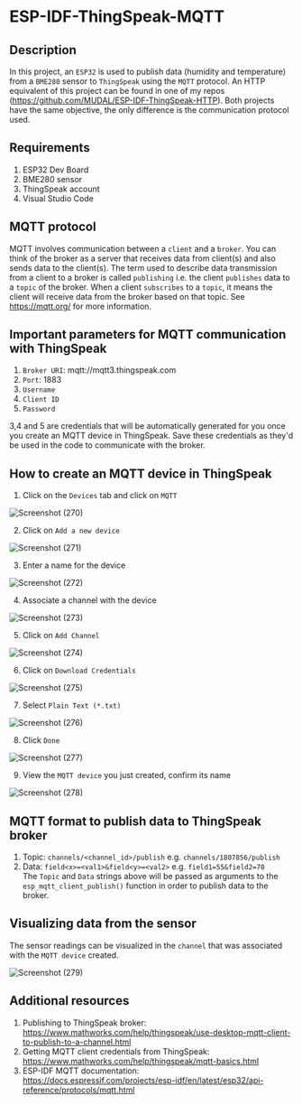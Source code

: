 # ESP-IDF-ThingSpeak-MQTT   

## Description    
In this project, an ``ESP32`` is used to publish data (humidity and temperature) from a ``BME280`` sensor to ``ThingSpeak`` using the ``MQTT`` protocol. An HTTP equivalent of this project can be found in one of my repos (https://github.com/MUDAL/ESP-IDF-ThingSpeak-HTTP). Both projects have the same objective, the only difference is the communication protocol used.    

## Requirements    
1. ESP32 Dev Board  
2. BME280 sensor  
3. ThingSpeak account  
4. Visual Studio Code  

## MQTT protocol   
MQTT involves communication between a ``client`` and a ``broker``. You can think of the broker as a server that receives data from client(s) and also sends data to the client(s). The term used to describe data transmission from a client to a broker is called ``publishing`` i.e. the client ``publishes`` data to a ``topic`` of the broker. When a client ``subscribes`` to a ``topic``, it means the client will receive data from the broker based on that topic. See https://mqtt.org/ for more information.  

## Important parameters for MQTT communication with ThingSpeak
1. ``Broker URI``: mqtt://mqtt3.thingspeak.com    
2. ``Port``: 1883    
3. ``Username``    
4. ``Client ID``   
5. ``Password``  

3,4 and 5 are credentials that will be automatically generated for you once you create an MQTT device in ThingSpeak. Save these credentials as they'd be used in the code to communicate with the broker.  

## How to create an MQTT device in ThingSpeak  
1. Click on the ``Devices`` tab and click on ``MQTT``  

![Screenshot (270)](https://user-images.githubusercontent.com/46250887/195920624-40248e79-d28b-4f98-976e-9f6ccf819af7.png)  

2. Click on ``Add a new device``  

![Screenshot (271)](https://user-images.githubusercontent.com/46250887/195920789-2b783723-e224-472b-8210-b34632e3d1eb.png)

3. Enter a name for the device  

![Screenshot (272)](https://user-images.githubusercontent.com/46250887/195920902-fe5a3d45-97bc-4fc5-a40a-378782c7df1e.png)

4. Associate a channel with the device  

![Screenshot (273)](https://user-images.githubusercontent.com/46250887/195921133-c5c7e6b4-af54-4d48-ba9c-8aa79f350122.png)  

5. Click on ``Add Channel``  

![Screenshot (274)](https://user-images.githubusercontent.com/46250887/195921339-8d65c45f-0c32-44ce-ae90-24ad588bf7a9.png)  

6. Click on ``Download Credentials``    

![Screenshot (275)](https://user-images.githubusercontent.com/46250887/195921518-9e6ee483-b41b-4078-bb2e-51815bbc32c6.png)  

7. Select ``Plain Text (*.txt)``   

![Screenshot (276)](https://user-images.githubusercontent.com/46250887/195922301-02d008b8-8691-458f-8e38-ec9c7bfd2025.png)    

8. Click ``Done``

![Screenshot (277)](https://user-images.githubusercontent.com/46250887/195922356-801d63c0-52e2-42ce-951b-561e458a28e0.png)   

9. View the ``MQTT device`` you just created, confirm its name  

![Screenshot (278)](https://user-images.githubusercontent.com/46250887/195921988-7fdc9fb4-5729-46ce-ab13-ef64d2ef9274.png)  

## MQTT format to publish data to ThingSpeak broker  
1. Topic: ``channels/<channel_id>/publish`` e.g. ``channels/1807856/publish``  
2. Data: ``field<x>=<val1>&field<y>=<val2>`` e.g. ``field1=55&field2=70``  
The ``Topic`` and ``Data`` strings above will be passed as arguments to the ``esp_mqtt_client_publish()`` function in order to publish data to the broker.  

## Visualizing data from the sensor  
The sensor readings can be visualized in the ``channel`` that was associated with the ``MQTT device`` created.   

![Screenshot (279)](https://user-images.githubusercontent.com/46250887/195977935-80f2ad39-8c9c-419d-b8bf-46f7f4c05f48.png)  

## Additional resources    
1. Publishing to ThingSpeak broker: https://www.mathworks.com/help/thingspeak/use-desktop-mqtt-client-to-publish-to-a-channel.html    
2. Getting MQTT client credentials from ThingSpeak: https://www.mathworks.com/help/thingspeak/mqtt-basics.html     
3. ESP-IDF MQTT documentation: https://docs.espressif.com/projects/esp-idf/en/latest/esp32/api-reference/protocols/mqtt.html    

